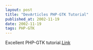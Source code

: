 ```yaml
---
layout: post
title: "DevArticles PHP-GTK Tutorial"
published_at: 2002-11-19
date: 2002-11-19
tags: PHP-GTK
---
```


Excellent PHP-GTK tutorial.[Link](http://www.devarticles.com/art/1/97/)  